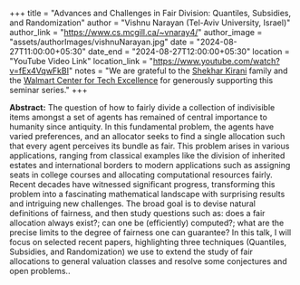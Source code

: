 +++
title = "Advances and Challenges in Fair Division: Quantiles, Subsidies, and Randomization"
author = "Vishnu Narayan (Tel-Aviv University, Israel)"
author_link = "https://www.cs.mcgill.ca/~vnaray4/"
author_image = "assets/authorImages/vishnuNarayan.jpg"
date = "2024-08-27T11:00:00+05:30"
date_end = "2024-08-27T12:00:00+05:30"
location = "YouTube Video Link"
location_link = "https://www.youtube.com/watch?v=fEx4VqwFkBI"
notes = "We are grateful to the <a href = "https://www.accel.com/people/shekhar-kirani" target= "_blank">Shekhar Kirani</a> family and the <a href = "https://www.csa.iisc.ac.in/cfe-walmart/" target= "_blank">Walmart Center for Tech Excellence</a> for generously supporting this seminar series."
+++

<b>Abstract:</b>
The question of how to fairly divide a collection of indivisible items amongst a set of agents has remained of central 
importance to humanity since antiquity. In this fundamental problem, the agents have varied preferences, and an 
allocator seeks to find a single allocation such that every agent perceives its bundle as fair. This problem arises 
in various applications, ranging from classical examples like the division of inherited estates and international 
borders to modern applications such as assigning seats in college courses and allocating computational resources 
fairly. Recent decades have witnessed significant progress, transforming this problem into a fascinating mathematical 
landscape with surprising results and intriguing new challenges. The broad goal is to devise natural definitions of 
fairness, and then study questions such as: does a fair allocation always exist?; can one be (efficiently) computed?; 
what are the precise limits to the degree of fairness one can guarantee? In this talk, I will focus on selected recent 
papers, highlighting three techniques (Quantiles, Subsidies, and Randomization) we use to extend the study of fair 
allocations to general valuation classes and resolve some conjectures and open problems..
